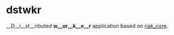 # dstwkr

__D__i__st__ributed __w__or__k__e__r__ application based on [riak_core](https://github.com/basho/riak_core).
